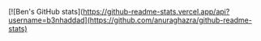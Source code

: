 [![Ben's GitHub stats](https://github-readme-stats.vercel.app/api?username=b3nhaddad](https://github.com/anuraghazra/github-readme-stats)
